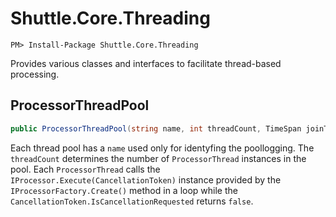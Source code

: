 # Shuttle.Core.Threading

```
PM> Install-Package Shuttle.Core.Threading
```

Provides various classes and interfaces to facilitate thread-based processing.

## ProcessorThreadPool

``` c#
public ProcessorThreadPool(string name, int threadCount, TimeSpan joinTimeout, IProcessorFactory processorFactory)
```

Each thread pool has a `name` used only for identyfing the poollogging.  The `threadCount` determines the number of `ProcessorThread` instances in the pool.  Each `ProcessorThread` calls the `IProcessor.Execute(CancellationToken)` instance provided by the `IProcessorFactory.Create()` method in a loop while the `CancellationToken.IsCancellationRequested` returns `false`.